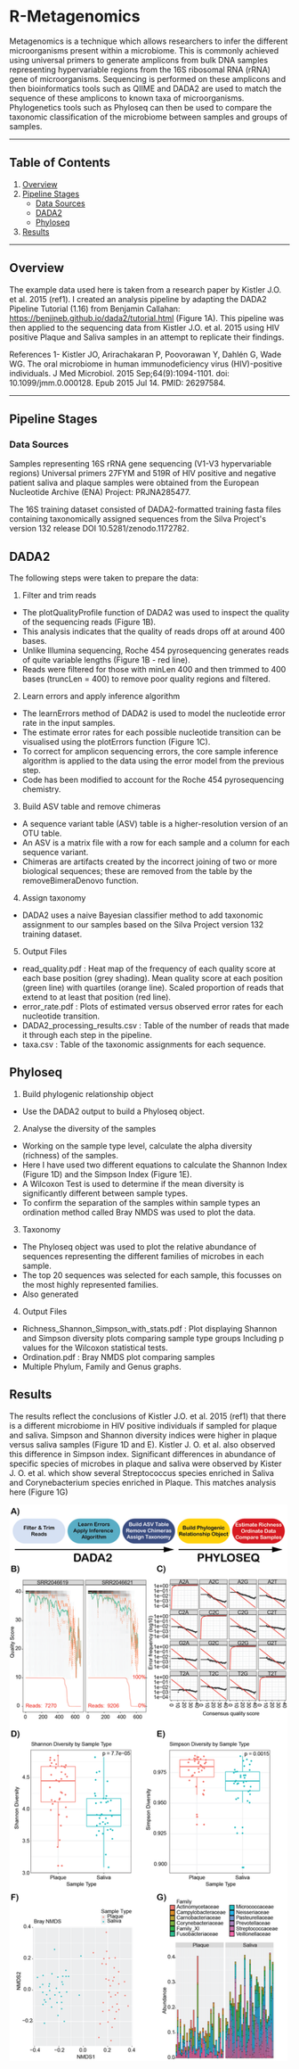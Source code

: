 # R-Metagenomics

Metagenomics is a technique which allows researchers to infer the different microorganisms present within a microbiome. 
This is commonly achieved using universal primers to generate amplicons from bulk DNA samples representing hypervariable regions from the 16S ribosomal RNA (rRNA) gene of microorganisms. 
Sequencing is performed on these amplicons and then bioinformatics tools such as QIIME and DADA2 are used to match the sequence of these amplicons to known taxa of microorganisms. 
Phylogenetics tools such as Phyloseq can then be used to compare the taxonomic classification of the microbiome between samples and groups of samples.

---

## Table of Contents
1. [Overview](#overview)
2. [Pipeline Stages](#pipeline-stages)
    - [Data Sources](#data-sources)
    - [DADA2](#dada2)
    - [Phyloseq](#phyloseq)
3. [Results](#results)

---

## Overview

The example data used here is taken from a research paper by Kistler J.O. et al. 2015 (ref1). 
I created an analysis pipeline by adapting the DADA2 Pipeline Tutorial (1.16) from Benjamin Callahan: https://benjjneb.github.io/dada2/tutorial.html (Figure 1A). 
This pipeline was then applied to the sequencing data from Kistler J.O. et al. 2015 using HIV positive Plaque and Saliva samples in an attempt to replicate their findings.

References
1- Kistler JO, Arirachakaran P, Poovorawan Y, Dahlén G, Wade WG. The oral microbiome in human immunodeficiency virus (HIV)-positive individuals. 
J Med Microbiol. 2015 Sep;64(9):1094-1101. doi: 10.1099/jmm.0.000128. Epub 2015 Jul 14. PMID: 26297584.

---

## Pipeline Stages

### Data Sources

Samples representing 16S rRNA gene sequencing (V1-V3 hypervariable regions) Universal primers 27FYM and 519R of HIV positive and negative patient saliva and plaque samples were obtained from the European Nucleotide Archive (ENA) Project: PRJNA285477.

The 16S training dataset consisted of DADA2-formatted training fasta files containing taxonomically assigned sequences from the Silva Project's version 132 release DOI 10.5281/zenodo.1172782.

## DADA2
The following steps were taken to prepare the data:

1. Filter and trim reads
- The plotQualityProfile function of DADA2 was used to inspect the quality of the sequencing reads (Figure 1B).
- This analysis indicates that the quality of reads drops off at around 400 bases.
- Unlike Illumina sequencing, Roche 454 pyrosequencing generates reads of quite variable lengths (Figure 1B - red line).
- Reads were filtered for those with minLen 400 and then trimmed to 400 bases (truncLen = 400) to remove poor quality regions and filtered.
  
2. Learn errors and apply inference algorithm
- The learnErrors method of DADA2 is used to model the nucleotide error rate in the input samples. 
- The estimate error rates for each possible nucleotide transition can be visualised using the plotErrors function (Figure 1C).
- To correct for amplicon sequencing errors, the core sample inference algorithm is applied to the data using the error model from the previous step.
- Code has been modified to account for the Roche 454 pyrosequencing chemistry.

3. Build ASV table and remove chimeras
- A sequence variant table (ASV) table is a higher-resolution version of an OTU table.
- An ASV is a matrix file with a row for each sample and a column for each sequence variant.
- Chimeras are artifacts created by the incorrect joining of two or more biological sequences; these are removed from the table by the removeBimeraDenovo function. 

4. Assign taxonomy
- DADA2 uses a  naive Bayesian classifier method to add taxonomic assignment to our samples based on the Silva Project version 132 training dataset.
  
5. Output Files
- read_quality.pdf :    Heat map of the frequency of each quality score at each base position (grey shading). 
                        Mean quality score at each position (green line) with quartiles (orange line).
                        Scaled proportion of reads that extend to at least that position (red line).
- error_rate.pdf :      Plots of estimated versus observed error rates for each nucleotide transition. 
- DADA2_processing_results.csv :    Table of the number of reads that made it through each step in the pipeline.
- taxa.csv :    Table of the taxonomic assignments for each sequence.

## Phyloseq

1. Build phylogenic relationship object 
- Use the DADA2 output to build a Phyloseq object.
  
2. Analyse the diversity of the samples
- Working on the sample type level, calculate the alpha diversity (richness) of the samples.
- Here I have used two different equations to calculate the Shannon Index (Figure 1D) and the Simpson Index (Figure 1E).
- A Wilcoxon Test is used to determine if the mean diversity is significantly different between sample types.
- To confirm the separation of the samples within sample types an ordination method called Bray NMDS was used to plot the data. 

3. Taxonomy
- The Phyloseq object was used to plot the relative abundance of sequences representing the different families of microbes in each sample.
- The top 20 sequences was selected for each sample, this focusses on the most highly represented families. 
- Also generated 
  
4. Output Files
- Richness_Shannon_Simpson_with_stats.pdf :  Plot displaying Shannon and Simpson diversity plots comparing sample type groups 
                                            Including p values for the Wilcoxon statistical tests.
- Ordination.pdf : Bray NMDS plot comparing samples
- Multiple Phylum, Family and Genus graphs.

## Results

The results reflect the conclusions of Kistler J.O. et al. 2015 (ref1) that there is a different microbiome in HIV positive individuals if sampled for plaque and saliva.
Simpson and Shannon diversity indices were higher in plaque versus saliva samples (Figure 1D and E). Kistler J. O. et al. also observed this difference in Simpson index.
Significant differences in abundance of specific species of microbes in plaque and saliva were observed by Kister J. O. et al. which show several Streptococcus species enriched in Saliva and Corynebacterium species enriched in Plaque. This matches analysis here (Figure 1G)


<img src="https://github.com/focyte/R-Metagenomics/blob/main/R-Metagenomics_Figure.png" alt="Results" width="500"/>
